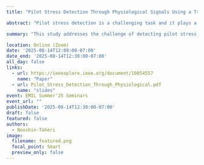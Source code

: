 ```yaml
---
title: "Pilot Stress Detection Through Physiological Signals Using a Transformer-Based Deep Learning Model"

abstract: "Pilot stress detection is a challenging task and it plays a vital role in improving flight performance and avoiding catastrophic accidents. Many deep learning models have been adopted for stress recognition. However, these models tend to ignore the dependencies between multimodal physiological signals, which can boost the model performance potentially. A transformer-based deep learning framework, which can obtain the position information of multimodal signals by combining a transformer network with a traditional convolutional neural network (CNN), is proposed for detecting pilot stress. The 14 pilots’ physiological data, including electrocardiography (ECG), electromyography (EMG), electrodermal (EDA), respiration (RESP), and skin temperature (SKT), under different stress states are collected for training and validation, and evaluated among different state-of-the-art models. The results show that the proposed model achieves an accuracy of 93.28%, 88.75%, and 84.85% for two-, three-, and four-class classification tasks, respectively, showing faster integration and promising performance."

summary: "This study addresses the challenge of detecting pilot stress, which is crucial for enhancing flight safety and performance. It introduces a transformer-based deep learning framework that integrates a transformer network with a convolutional neural network (CNN) to better capture dependencies and positional information across multimodal physiological signals. Data from 14 pilots—including ECG, EMG, EDA, respiration, and skin temperature—were collected under varying stress levels to train and validate the model against other state-of-the-art approaches."

location: Online (Zoom)
date: '2025-08-14T12:00:00-07:00'
date_end: '2025-08-14T12:30:00-07:00'
all_day: false
links:
  - url: https://ieeexplore.ieee.org/document/10054557
    name: "Paper"
  - url: Pilot_Stress_Detection_Through_Physiological.pdf
    name: "slides"
event: EMIL Summer'25 Seminars
event_url: ""
publishDate: '2025-08-14T12:30:00-07:00'
draft: false
featured: false
authors:
  - Nooshin-Taheri
image:
  filename: featured.png
  focal_point: Smart
  preview_only: false
---
```

